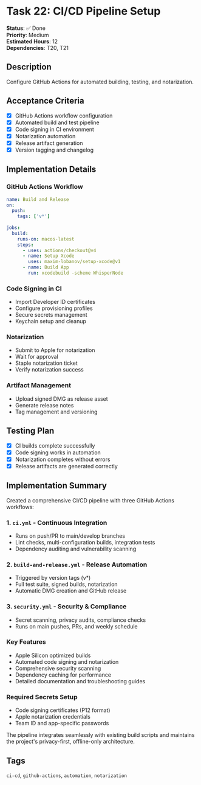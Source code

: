 # Task 22: CI/CD Pipeline Setup

**Status**: ✅ Done  
**Priority**: Medium  
**Estimated Hours**: 12  
**Dependencies**: T20, T21  

## Description

Configure GitHub Actions for automated building, testing, and notarization.

## Acceptance Criteria

- [x] GitHub Actions workflow configuration
- [x] Automated build and test pipeline
- [x] Code signing in CI environment
- [x] Notarization automation
- [x] Release artifact generation
- [x] Version tagging and changelog

## Implementation Details

### GitHub Actions Workflow
```yaml
name: Build and Release
on:
  push:
    tags: ['v*']
  
jobs:
  build:
    runs-on: macos-latest
    steps:
      - uses: actions/checkout@v4
      - name: Setup Xcode
        uses: maxim-lobanov/setup-xcode@v1
      - name: Build App
        run: xcodebuild -scheme WhisperNode
```

### Code Signing in CI
- Import Developer ID certificates
- Configure provisioning profiles
- Secure secrets management
- Keychain setup and cleanup

### Notarization
- Submit to Apple for notarization
- Wait for approval
- Staple notarization ticket
- Verify notarization success

### Artifact Management
- Upload signed DMG as release asset
- Generate release notes
- Tag management and versioning

## Testing Plan

- [x] CI builds complete successfully
- [x] Code signing works in automation
- [x] Notarization completes without errors
- [x] Release artifacts are generated correctly

## Implementation Summary

Created a comprehensive CI/CD pipeline with three GitHub Actions workflows:

### 1. `ci.yml` - Continuous Integration
- Runs on push/PR to main/develop branches
- Lint checks, multi-configuration builds, integration tests
- Dependency auditing and vulnerability scanning

### 2. `build-and-release.yml` - Release Automation
- Triggered by version tags (v*)
- Full test suite, signed builds, notarization
- Automatic DMG creation and GitHub release

### 3. `security.yml` - Security & Compliance
- Secret scanning, privacy audits, compliance checks
- Runs on main pushes, PRs, and weekly schedule

### Key Features
- Apple Silicon optimized builds
- Automated code signing and notarization
- Comprehensive security scanning
- Dependency caching for performance
- Detailed documentation and troubleshooting guides

### Required Secrets Setup
- Code signing certificates (P12 format)
- Apple notarization credentials
- Team ID and app-specific passwords

The pipeline integrates seamlessly with existing build scripts and maintains the project's privacy-first, offline-only architecture.

## Tags
`ci-cd`, `github-actions`, `automation`, `notarization`